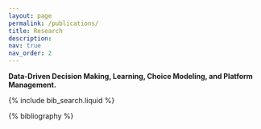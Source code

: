```yaml
---
layout: page
permalink: /publications/
title: Research
description: 
nav: true
nav_order: 2
---
```


<!-- _pages/publications.md -->

<!-- Bibsearch Feature -->

**Data-Driven Decision Making, Learning, Choice Modeling, and Platform Management.**

{% include bib_search.liquid %}

<div class="publications">

{% bibliography %}

</div>
